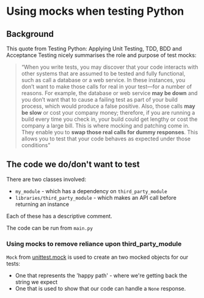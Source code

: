 # Using mocks when testing Python

## Background

This quote from Testing Python: Applying Unit Testing, TDD, BDD and Acceptance Testing nicely summarises the role and purpose of test mocks:

> “When you write tests, you may discover that your code interacts with other systems that are assumed to be tested and fully functional, such as call a database or a web service. In these instances, you don’t want to make those calls for real in your test—for a number of reasons. For example, the database or web service **may be down** and you don’t want that to cause a failing test as part of your build process, which would produce a false positive. Also, those calls **may be slow** or cost your company money; therefore, if you are running a build every time you check in, your build could get lengthy or cost the company a large bill. This is where mocking and patching come in. They enable you to **swap those real calls for dummy responses**. This allows you to test that your code behaves as expected under those conditions”

## The code we do/don't want to test

There are two classes involved: 

* `my_module` - which has a dependency on `third_party_module`
* `libraries/third_party_module` - which makes an API call before returning an instance

Each of these has a descriptive comment.

The code can be run from `main.py`

### Using mocks to remove reliance upon third_party_module

`Mock` from [unittest.mock](https://docs.python.org/dev/library/unittest.mock.html#unittest.mock.Mock) is used to create an two mocked objects
for our tests: 

* One that represents the 'happy path' - where we're getting back the string we expect
* One that is used to show that our code can handle a `None` response. 



